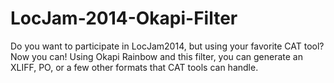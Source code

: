 LocJam-2014-Okapi-Filter
========================

Do you want to participate in LocJam2014, but using your favorite CAT tool? Now you can! Using Okapi Rainbow and this filter, you can generate an XLIFF, PO, or a few other formats that CAT tools can handle.
